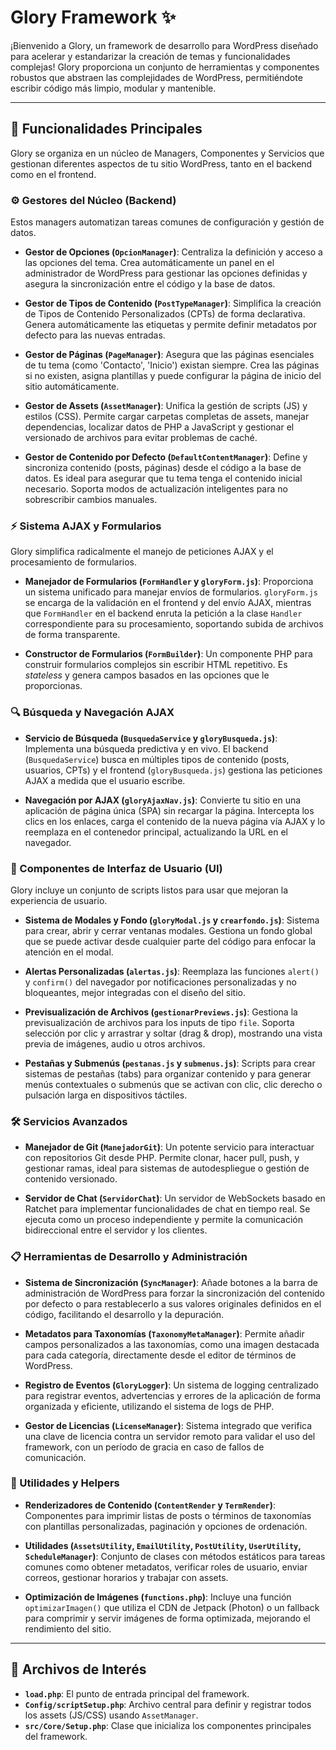 # Glory Framework ✨

¡Bienvenido a Glory, un framework de desarrollo para WordPress diseñado para acelerar y estandarizar la creación de temas y funcionalidades complejas! Glory proporciona un conjunto de herramientas y componentes robustos que abstraen las complejidades de WordPress, permitiéndote escribir código más limpio, modular y mantenible.

-----

## 🚀 Funcionalidades Principales

Glory se organiza en un núcleo de Managers, Componentes y Servicios que gestionan diferentes aspectos de tu sitio WordPress, tanto en el backend como en el frontend.

### ⚙️ Gestores del Núcleo (Backend)

Estos managers automatizan tareas comunes de configuración y gestión de datos.

* **Gestor de Opciones (`OpcionManager`)**: Centraliza la definición y acceso a las opciones del tema. Crea automáticamente un panel en el administrador de WordPress para gestionar las opciones definidas y asegura la sincronización entre el código y la base de datos.

* **Gestor de Tipos de Contenido (`PostTypeManager`)**: Simplifica la creación de Tipos de Contenido Personalizados (CPTs) de forma declarativa. Genera automáticamente las etiquetas y permite definir metadatos por defecto para las nuevas entradas.

* **Gestor de Páginas (`PageManager`)**: Asegura que las páginas esenciales de tu tema (como 'Contacto', 'Inicio') existan siempre. Crea las páginas si no existen, asigna plantillas y puede configurar la página de inicio del sitio automáticamente.

* **Gestor de Assets (`AssetManager`)**: Unifica la gestión de scripts (JS) y estilos (CSS). Permite cargar carpetas completas de assets, manejar dependencias, localizar datos de PHP a JavaScript y gestionar el versionado de archivos para evitar problemas de caché.

* **Gestor de Contenido por Defecto (`DefaultContentManager`)**: Define y sincroniza contenido (posts, páginas) desde el código a la base de datos. Es ideal para asegurar que tu tema tenga el contenido inicial necesario. Soporta modos de actualización inteligentes para no sobrescribir cambios manuales.

### ⚡️ Sistema AJAX y Formularios

Glory simplifica radicalmente el manejo de peticiones AJAX y el procesamiento de formularios.

* **Manejador de Formularios (`FormHandler` y `gloryForm.js`)**: Proporciona un sistema unificado para manejar envíos de formularios. `gloryForm.js` se encarga de la validación en el frontend y del envío AJAX, mientras que `FormHandler` en el backend enruta la petición a la clase `Handler` correspondiente para su procesamiento, soportando subida de archivos de forma transparente.

* **Constructor de Formularios (`FormBuilder`)**: Un componente PHP para construir formularios complejos sin escribir HTML repetitivo. Es *stateless* y genera campos basados en las opciones que le proporcionas.

### 🔍 Búsqueda y Navegación AJAX

* **Servicio de Búsqueda (`BusquedaService` y `gloryBusqueda.js`)**: Implementa una búsqueda predictiva y en vivo. El backend (`BusquedaService`) busca en múltiples tipos de contenido (posts, usuarios, CPTs) y el frontend (`gloryBusqueda.js`) gestiona las peticiones AJAX a medida que el usuario escribe.

* **Navegación por AJAX (`gloryAjaxNav.js`)**: Convierte tu sitio en una aplicación de página única (SPA) sin recargar la página. Intercepta los clics en los enlaces, carga el contenido de la nueva página vía AJAX y lo reemplaza en el contenedor principal, actualizando la URL en el navegador.

### 🎨 Componentes de Interfaz de Usuario (UI)

Glory incluye un conjunto de scripts listos para usar que mejoran la experiencia de usuario.

* **Sistema de Modales y Fondo (`gloryModal.js` y `crearfondo.js`)**: Sistema para crear, abrir y cerrar ventanas modales. Gestiona un fondo global que se puede activar desde cualquier parte del código para enfocar la atención en el modal.

* **Alertas Personalizadas (`alertas.js`)**: Reemplaza las funciones `alert()` y `confirm()` del navegador por notificaciones personalizadas y no bloqueantes, mejor integradas con el diseño del sitio.

* **Previsualización de Archivos (`gestionarPreviews.js`)**: Gestiona la previsualización de archivos para los inputs de tipo `file`. Soporta selección por clic y arrastrar y soltar (drag & drop), mostrando una vista previa de imágenes, audio u otros archivos.

* **Pestañas y Submenús (`pestanas.js` y `submenus.js`)**: Scripts para crear sistemas de pestañas (tabs) para organizar contenido y para generar menús contextuales o submenús que se activan con clic, clic derecho o pulsación larga en dispositivos táctiles.

### 🛠️ Servicios Avanzados

* **Manejador de Git (`ManejadorGit`)**: Un potente servicio para interactuar con repositorios Git desde PHP. Permite clonar, hacer pull, push, y gestionar ramas, ideal para sistemas de autodespliegue o gestión de contenido versionado.

* **Servidor de Chat (`ServidorChat`)**: Un servidor de WebSockets basado en Ratchet para implementar funcionalidades de chat en tiempo real. Se ejecuta como un proceso independiente y permite la comunicación bidireccional entre el servidor y los clientes.

### 📋 Herramientas de Desarrollo y Administración

* **Sistema de Sincronización (`SyncManager`)**: Añade botones a la barra de administración de WordPress para forzar la sincronización del contenido por defecto o para restablecerlo a sus valores originales definidos en el código, facilitando el desarrollo y la depuración.

* **Metadatos para Taxonomías (`TaxonomyMetaManager`)**: Permite añadir campos personalizados a las taxonomías, como una imagen destacada para cada categoría, directamente desde el editor de términos de WordPress.

* **Registro de Eventos (`GloryLogger`)**: Un sistema de logging centralizado para registrar eventos, advertencias y errores de la aplicación de forma organizada y eficiente, utilizando el sistema de logs de PHP.

* **Gestor de Licencias (`LicenseManager`)**: Sistema integrado que verifica una clave de licencia contra un servidor remoto para validar el uso del framework, con un período de gracia en caso de fallos de comunicación.

### 🧩 Utilidades y Helpers

* **Renderizadores de Contenido (`ContentRender` y `TermRender`)**: Componentes para imprimir listas de posts o términos de taxonomías con plantillas personalizadas, paginación y opciones de ordenación.

* **Utilidades (`AssetsUtility`, `EmailUtility`, `PostUtility`, `UserUtility`, `ScheduleManager`)**: Conjunto de clases con métodos estáticos para tareas comunes como obtener metadatos, verificar roles de usuario, enviar correos, gestionar horarios y trabajar con assets.

* **Optimización de Imágenes (`functions.php`)**: Incluye una función `optimizarImagen()` que utiliza el CDN de Jetpack (Photon) o un fallback para comprimir y servir imágenes de forma optimizada, mejorando el rendimiento del sitio.

-----

## 📄 Archivos de Interés

* **`load.php`**: El punto de entrada principal del framework.
* **`Config/scriptSetup.php`**: Archivo central para definir y registrar todos los assets (JS/CSS) usando `AssetManager`.
* **`src/Core/Setup.php`**: Clase que inicializa los componentes principales del framework.